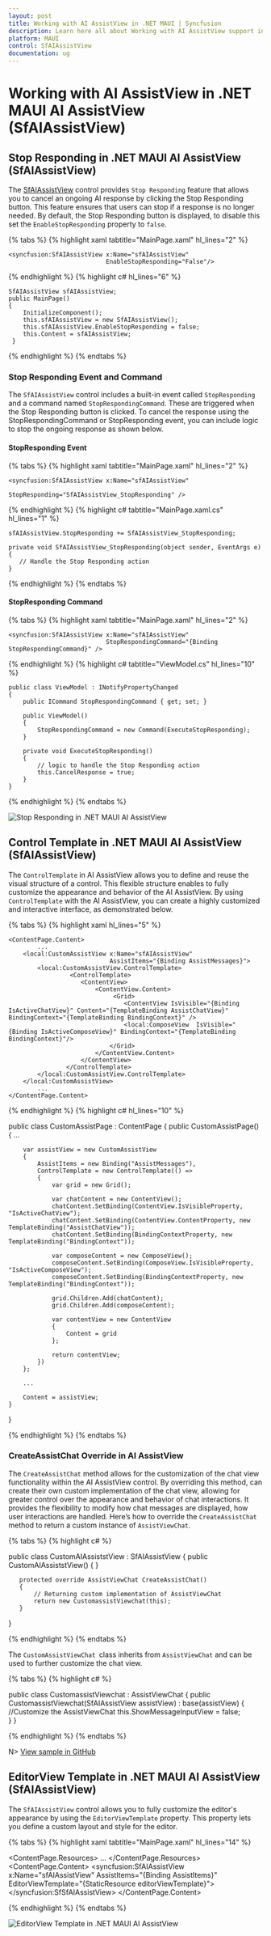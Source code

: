 ```yaml
---
layout: post
title: Working with AI AssistView in .NET MAUI | Syncfusion
description: Learn here all about Working with AI AssistView support in Syncfusion .NET MAUI  AI AssistView control and more.
platform: MAUI
control: SfAIAssistView
documentation: ug
---
```


# Working with AI AssistView in .NET MAUI AI AssistView (SfAIAssistView)

## Stop Responding in .NET MAUI AI AssistView (SfAIAssistView)

The [SfAIAssistView](https://help.syncfusion.com/cr/maui/Syncfusion.Maui.AIAssistView.SfAIAssistView.html) control provides `Stop Responding` feature that allows you to cancel an ongoing AI response by clicking the Stop Responding button. This feature ensures that users can stop if a response is no longer needed.
By default, the Stop Responding button is displayed, to disable this set the `EnableStopResponding` property to `false`.

{% tabs %}
{% highlight xaml tabtitle="MainPage.xaml" hl_lines="2" %}

    <syncfusion:SfAIAssistView x:Name="sfAIAssistView"
                               EnableStopResponding="False"/>  

{% endhighlight %} 
{% highlight c# hl_lines="6" %}

    SfAIAssistView sfAIAssistView; 
    public MainPage() 
    { 
        InitializeComponent(); 
        this.sfAIAssistView = new SfAIAssistView();
        this.sfAIAssistView.EnableStopResponding = false;
        this.Content = sfAIAssistView; 
     } 

{% endhighlight %}
{% endtabs %}

### Stop Responding Event and Command

The `SfAIAssistView` control includes a built-in event called `StopResponding` and a command named `StopRespondingCommand`. These are triggered when the Stop Responding button is clicked.
To cancel the response using the StopRespondingCommand or StopResponding event, you can include logic to stop the ongoing response as shown below. 

#### StopResponding Event

{% tabs %}
{% highlight xaml tabtitle="MainPage.xaml" hl_lines="2" %}

    <syncfusion:SfAIAssistView x:Name="sfAIAssistView"
                               StopResponding="SfAIAssistView_StopResponding" />

{% endhighlight %}
{% highlight c# tabtitle="MainPage.xaml.cs" hl_lines="1" %}

    sfAIAssistView.StopResponding += SfAIAssistView_StopResponding;

    private void SfAIAssistView_StopResponding(object sender, EventArgs e)
    {
       // Handle the Stop Responding action
    }

{% endhighlight %}
{% endtabs %}

#### StopResponding Command

{% tabs %}
{% highlight xaml tabtitle="MainPage.xaml" hl_lines="2" %}

    <syncfusion:SfAIAssistView x:Name="sfAIAssistView"  
                               StopRespondingCommand="{Binding StopRespondingCommand}" />

{% endhighlight %}
{% highlight c# tabtitle="ViewModel.cs" hl_lines="10" %}

    public class ViewModel : INotifyPropertyChanged
    {
        public ICommand StopRespondingCommand { get; set; }

        public ViewModel()
        {
            StopRespondingCommand = new Command(ExecuteStopResponding);
        }

        private void ExecuteStopResponding()
        {
            // logic to handle the Stop Responding action
            this.CancelResponse = true;
        }         
    }

{% endhighlight %}
{% endtabs %}

![Stop Responding in .NET MAUI AI AssistView](Images/working-with-aiassistview/maui-aiassistview-stopresponding.gif)

## Control Template in .NET MAUI AI AssistView (SfAIAssistView)

The `ControlTemplate` in AI AssistView allows you to define and reuse the visual structure of a control. This flexible structure enables to fully customize the appearance and behavior of the AI AssistView. By using `ControlTemplate` with the AI AssistView, you can create a highly customized and interactive interface, as demonstrated below.

{% tabs %}
{% highlight xaml hl_lines="5" %}

    <ContentPage.Content>
            ...      
        <local:CustomAssistView x:Name="sfAIAssistView"
                                AssistItems="{Binding AssistMessages}">
            <local:CustomAssistView.ControlTemplate>
                     <ControlTemplate>
                        <ContentView>
                            <ContentView.Content>
                                 <Grid>
                                    <ContentView IsVisible="{Binding IsActiveChatView}" Content="{TemplateBinding AssistChatView}" BindingContext="{TemplateBinding BindingContext}" />
                                    <local:ComposeView  IsVisible="{Binding IsActiveComposeView}" BindingContext="{TemplateBinding BindingContext}"/>
                                </Grid>
                            </ContentView.Content>
                        </ContentView>
                    </ControlTemplate>
            </local:CustomAssistView.ControlTemplate>
        </local:CustomAssistView>
            ...
    </ContentPage.Content>

{% endhighlight %}
{% highlight c# hl_lines="10" %}

public class CustomAssistPage : ContentPage
{
    public CustomAssistPage()
    {
        ...

        var assistView = new CustomAssistView
        {
            AssistItems = new Binding("AssistMessages"),
            ControlTemplate = new ControlTemplate(() =>
            {
                var grid = new Grid();

                var chatContent = new ContentView();
                chatContent.SetBinding(ContentView.IsVisibleProperty, "IsActiveChatView");
                chatContent.SetBinding(ContentView.ContentProperty, new TemplateBinding("AssistChatView"));
                chatContent.SetBinding(BindingContextProperty, new TemplateBinding("BindingContext"));

                var composeContent = new ComposeView();
                composeContent.SetBinding(ComposeView.IsVisibleProperty, "IsActiveComposeView");
                composeContent.SetBinding(BindingContextProperty, new TemplateBinding("BindingContext"));

                grid.Children.Add(chatContent);
                grid.Children.Add(composeContent);

                var contentView = new ContentView
                {
                    Content = grid
                };

                return contentView;
            })
        };

        ...

        Content = assistView;
    }
}

{% endhighlight %}
{% endtabs %}

### CreateAssistChat Override in AI AssistView

The `CreateAssistChat` method allows for the customization of the chat view functionality within the AI AssistView control. By overriding this method, can create their own custom implementation of the chat view, allowing for greater control over the appearance and behavior of chat interactions. It provides the flexibility to modify how chat messages are displayed, how user interactions are handled. Here’s how to override the `CreateAssistChat` method to return a custom instance of `AssistViewChat`.

{% tabs %} 
{% highlight c# %}

   public class CustomAIAssiststView : SfAIAssistView
   {
       public CustomAIAssiststView() { }

       protected override AssistViewChat CreateAssistChat()
       {
           // Returning custom implementation of AssistViewChat
           return new CustomassistViewchat(this);
       }
   }

{% endhighlight %} 
{% endtabs %}

The `CustomAssistViewChat `class inherits from `AssistViewChat` and can be used to further customize the chat view.

{% tabs %}
{% highlight c# %}

   public class CustomassistViewchat : AssistViewChat
   {
      public CustomassistViewchat(SfAIAssistView assistView) : base(assistView)
       {
           //Customize the AssistViewChat
           this.ShowMessageInputView = false;   
       }
   }

{% endhighlight %} 
{% endtabs %}

N> [View sample in GitHub](https://github.com/SyncfusionExamples/custom-control-template-in-.net-maui-aiassistview)

## EditorView Template in .NET MAUI AI AssistView (SfAIAssistView)

The `SfAIAssistView` control allows you to fully customize the editor's appearance by using the `EditorViewTemplate` property. This property lets you define a custom layout and style for the editor.

{% tabs %}
{% highlight xaml tabtitle="MainPage.xaml" hl_lines="14" %}

 <ContentPage.Resources>
        <ResourceDictionary>
            <DataTemplate x:Key="editorViewTemplate">
                 <Grid>
                    <Editor x:Name="editor" Placeholder="Type Message...">
                        ...
                </Grid>
           </DataTemplate>
       </ResourceDictionary>
 </ContentPage.Resources>
<ContentPage.Content>
      <syncfusion:SfAIAssistView x:Name="sfAIAssistView"
                                 AssistItems="{Binding AssistItems}"
                                 EditorViewTemplate="{StaticResource editorViewTemplate}">
      </syncfusion:SfSfAIAssistView>
</ContentPage.Content>

{% endhighlight %}
{% endtabs %}

![EditorView Template in .NET MAUI AI AssistView](Images/working-with-aiassistview/maui-aiassistview-editorviewtemplate.png)
